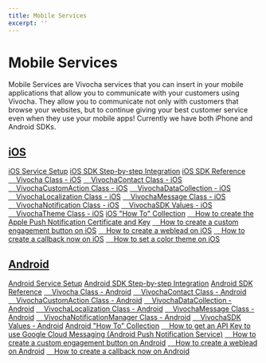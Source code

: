 ```yaml
---
title: Mobile Services
excerpt: ''
---
```


# Mobile Services

Mobile Services are Vivocha services that you can insert in your mobile applications that allow you to communicate with your customers using Vivocha. They allow you to communicate not only with customers that browse your websites, but to continue giving your best customer service even when they use your mobile apps! Currently we have both iPhone and Android SDKs.

## [iOS](https://vivocha.atlassian.net/wiki/spaces/VVCJ/pages/5079111/iOS)

[iOS Service Setup](https://vivocha.atlassian.net/wiki/spaces/VVCJ/pages/1048640/iOS+Service+Setup) [iOS SDK Step-by-step Integration](https://vivocha.atlassian.net/wiki/spaces/VVCJ/pages/1048824/iOS+SDK+Step-by-step+Integration) [iOS SDK Reference](https://vivocha.atlassian.net/wiki/spaces/VVCJ/pages/1048693/iOS+SDK+Reference) [    Vivocha Class - iOS](https://vivocha.atlassian.net/wiki/spaces/VVCJ/pages/1048695/Vivocha+Class+-+iOS) [    VivochaContact Class - iOS](https://vivocha.atlassian.net/wiki/spaces/VVCJ/pages/1048698/VivochaContact+Class+-+iOS) [    VivochaCustomAction Class - iOS](https://vivocha.atlassian.net/wiki/spaces/VVCJ/pages/1048708/VivochaCustomAction+Class+-+iOS) [    VivochaDataCollection - iOS](https://vivocha.atlassian.net/wiki/spaces/VVCJ/pages/1048704/VivochaDataCollection+-+iOS) [    VivochaLocalization Class - iOS](https://vivocha.atlassian.net/wiki/spaces/VVCJ/pages/5079086/VivochaLocalization+Class+-+iOS) [    VivochaMessage Class - iOS](https://vivocha.atlassian.net/wiki/spaces/VVCJ/pages/1048711/VivochaMessage+Class+-+iOS) [    VivochaNotification Class - iOS](https://vivocha.atlassian.net/wiki/spaces/VVCJ/pages/1048709/VivochaNotification+Class+-+iOS) [    VivochaSDK Values - iOS](https://vivocha.atlassian.net/wiki/spaces/VVCJ/pages/1048714/VivochaSDK+Values+-+iOS) [    VivochaTheme Class - iOS](https://vivocha.atlassian.net/wiki/spaces/VVCJ/pages/11239596/VivochaTheme+Class+-+iOS) [iOS "How To" Collection](https://vivocha.atlassian.net/wiki/spaces/VVCJ/pages/5079105) [    How to create the Apple Push Notification Certificate and Key](https://vivocha.atlassian.net/wiki/spaces/VVCJ/pages/1048822/How+to+create+the+Apple+Push+Notification+Certificate+and+Key) [    How to create a custom engagement button on iOS](https://vivocha.atlassian.net/wiki/spaces/VVCJ/pages/3440642/How+to+create+a+custom+engagement+button+on+iOS) [    How to create a weblead on iOS](https://vivocha.atlassian.net/wiki/spaces/VVCJ/pages/7143430/How+to+create+a+weblead+on+iOS) [    How to create a callback now on iOS](https://vivocha.atlassian.net/wiki/spaces/VVCJ/pages/7143426/How+to+create+a+callback+now+on+iOS) [    How to set a color theme on iOS](https://vivocha.atlassian.net/wiki/spaces/VVCJ/pages/11239602/How+to+set+a+color+theme+on+iOS)

## [Android](https://vivocha.atlassian.net/wiki/spaces/VVCJ/pages/5079113/Android)

[Android Service Setup](https://vivocha.atlassian.net/wiki/spaces/VVCJ/pages/1048638/Android+Service+Setup) [Android SDK Step-by-step Integration](https://vivocha.atlassian.net/wiki/spaces/VVCJ/pages/1048603/Android+SDK+Step-by-step+Integration) [Android SDK Reference](https://vivocha.atlassian.net/wiki/spaces/VVCJ/pages/1048613/Android+SDK+Reference) [    Vivocha Class - Android](https://vivocha.atlassian.net/wiki/spaces/VVCJ/pages/1048608/Vivocha+Class+-+Android) [    VivochaContact Class - Android](https://vivocha.atlassian.net/wiki/spaces/VVCJ/pages/1048633/VivochaContact+Class+-+Android) [    VivochaCustomAction Class - Android](https://vivocha.atlassian.net/wiki/spaces/VVCJ/pages/1048627/VivochaCustomAction+Class+-+Android) [    VivochaDataCollection - Android](https://vivocha.atlassian.net/wiki/spaces/VVCJ/pages/1048624/VivochaDataCollection+-+Android) [    VivochaLocalization Class - Android](https://vivocha.atlassian.net/wiki/spaces/VVCJ/pages/5079097/VivochaLocalization+Class+-+Android) [    VivochaMessage Class - Android](https://vivocha.atlassian.net/wiki/spaces/VVCJ/pages/1048628/VivochaMessage+Class+-+Android) [    VivochaNotificationManager Class - Android](https://vivocha.atlassian.net/wiki/spaces/VVCJ/pages/1048641/VivochaNotificationManager+Class+-+Android) [    VivochaSDK Values - Android](https://vivocha.atlassian.net/wiki/spaces/VVCJ/pages/1048642/VivochaSDK+Values+-+Android) [Android "How To" Collection](https://vivocha.atlassian.net/wiki/spaces/VVCJ/pages/5079103) [    How to get an API Key to use Google Cloud Messaging \(Android Push Notification Service\)](https://vivocha.atlassian.net/wiki/spaces/VVCJ/pages/1048639) [    How to create a custom engagement button on Android](https://vivocha.atlassian.net/wiki/spaces/VVCJ/pages/3440649/How+to+create+a+custom+engagement+button+on+Android) [    How to create a weblead on Android](https://vivocha.atlassian.net/wiki/spaces/VVCJ/pages/5079177/How+to+create+a+weblead+on+Android) [    How to create a callback now on Android](https://vivocha.atlassian.net/wiki/spaces/VVCJ/pages/5079181/How+to+create+a+callback+now+on+Android)

